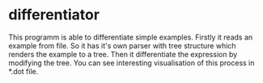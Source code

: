 # differentiator

This programm is able to differentiate simple examples. 
Firstly it reads an example from file. So it has it's own parser with tree structure which renders the example to a tree. 
Then it differentiate the expression by modifying the tree. You can see interesting visualisation of this process in *.dot file.
